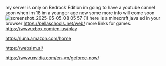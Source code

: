 my server is only on Bedrock Edition im going to have a youtube cannel soon when im 18 im a younger age now some more info will come soon
![screenshot_2025-05-05_08 05 57 (1)](https://github.com/user-attachments/assets/bb5041ec-2b8b-4120-9081-34c542cb6f92)
here is a minecraft java ed in your browser https://pellaschools.net/web/
more links for games. https://www.xbox.com/en-us/play

https://luna.amazon.com/home

https://websim.ai/

https://www.nvidia.com/en-vn/geforce-now/
